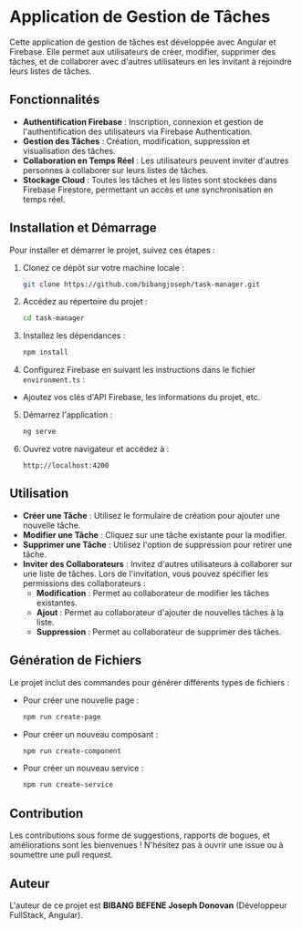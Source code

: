 # Application de Gestion de Tâches

Cette application de gestion de tâches est développée avec Angular et Firebase. Elle permet aux utilisateurs de créer, modifier, supprimer des tâches, et de collaborer avec d'autres utilisateurs en les invitant à rejoindre leurs listes de tâches.

## Fonctionnalités

- **Authentification Firebase** : Inscription, connexion et gestion de l'authentification des utilisateurs via Firebase Authentication.
- **Gestion des Tâches** : Création, modification, suppression et visualisation des tâches.
- **Collaboration en Temps Réel** : Les utilisateurs peuvent inviter d'autres personnes à collaborer sur leurs listes de tâches.
- **Stockage Cloud** : Toutes les tâches et les listes sont stockées dans Firebase Firestore, permettant un accès et une synchronisation en temps réel.

## Installation et Démarrage

Pour installer et démarrer le projet, suivez ces étapes :

1. Clonez ce dépôt sur votre machine locale :
   ```bash
   git clone https://github.com/bibangjoseph/task-manager.git
   ```
2. Accédez au répertoire du projet :
   ```bash
   cd task-manager
   ```
3. Installez les dépendances :
   ```bash
   npm install
   ```
4. Configurez Firebase en suivant les instructions dans le fichier `environment.ts` :
  - Ajoutez vos clés d'API Firebase, les informations du projet, etc.
5. Démarrez l'application :
   ```bash
   ng serve
   ```
6. Ouvrez votre navigateur et accédez à :
   ```
   http://localhost:4200
   ```

## Utilisation

- **Créer une Tâche** : Utilisez le formulaire de création pour ajouter une nouvelle tâche.
- **Modifier une Tâche** : Cliquez sur une tâche existante pour la modifier.
- **Supprimer une Tâche** : Utilisez l'option de suppression pour retirer une tâche.
- **Inviter des Collaborateurs** : Invitez d'autres utilisateurs à collaborer sur une liste de tâches. Lors de l'invitation, vous pouvez spécifier les permissions des collaborateurs :
  - **Modification** : Permet au collaborateur de modifier les tâches existantes.
  - **Ajout** : Permet au collaborateur d'ajouter de nouvelles tâches à la liste.
  - **Suppression** : Permet au collaborateur de supprimer des tâches.

## Génération de Fichiers

Le projet inclut des commandes pour générer différents types de fichiers :

- Pour créer une nouvelle page :
  ```bash
  npm run create-page
  ```
- Pour créer un nouveau composant :
  ```bash
  npm run create-component
  ```
- Pour créer un nouveau service :
  ```bash
  npm run create-service
  ```

## Contribution

Les contributions sous forme de suggestions, rapports de bogues, et améliorations sont les bienvenues ! N'hésitez pas à ouvrir une issue ou à soumettre une pull request.

## Auteur

L'auteur de ce projet est **BIBANG BEFENE Joseph Donovan** (Développeur FullStack, Angular).
